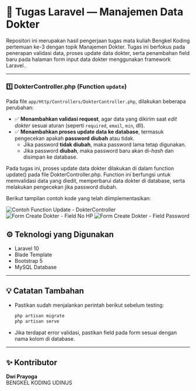 # 🏥 Tugas Laravel — Manajemen Data Dokter

Repositori ini merupakan hasil pengerjaan tugas mata kuliah Bengkel Koding pertemuan ke-3 dengan topik Manajemen Dokter.
Tugas ini berfokus pada penerapan validasi data, proses update data dokter, serta penambahan field baru pada halaman form input data dokter menggunakan framework Laravel..

---

### 1️⃣ DokterController.php (Function `update`)
Pada file `app/Http/Controllers/DokterController.php`, dilakukan beberapa perubahan:

- ✅ **Menambahkan validasi request**, agar data yang dikirim saat *edit dokter* sesuai aturan (seperti `required`, `email`, `min`, dll).  
- ✅ **Menambahkan proses update data ke database**, termasuk pengecekan apakah **password diubah** atau tidak.  
  - Jika password **tidak diubah**, maka password lama tetap digunakan.  
  - Jika password **diubah**, maka password baru akan di-*hash* dan disimpan ke database.

Pada tugas ini, proses update data dokter dilakukan di dalam function update() pada file DokterController.php.
Function ini berfungsi untuk memvalidasi data yang diedit, memperbarui data dokter di database, serta melakukan pengecekan jika password diubah.

Berikut tampilan contoh kode yang telah diimplementasikan:

![Contoh Function Update - DokterController](public/gambar/Screenshot (186))
![Form Create Dokter - Field No HP](public/gambar/Screenshot (185))
![Form Create Dokter - Field Password](public/gambar/Screenshot (184))


## ⚙️ Teknologi yang Digunakan
- Laravel 10
- Blade Template
- Bootstrap 5
- MySQL Database

---

## 💡 Catatan Tambahan
- Pastikan sudah menjalankan perintah berikut sebelum testing:
  ```bash
  php artisan migrate
  php artisan serve
  ```
- Jika terdapat error validasi, pastikan field pada form sesuai dengan nama kolom di database.

---

## ✨ Kontributor
**Dwi Prayoga**  
BENGKEL KODING UDINUS
